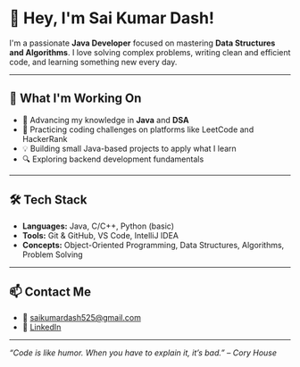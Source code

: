 # 👋 Hey, I'm Sai Kumar Dash!

I'm a passionate **Java Developer** focused on mastering **Data Structures and Algorithms**. I love solving complex problems, writing clean and efficient code, and learning something new every day.

---

## 🚀 What I'm Working On

- 📘 Advancing my knowledge in **Java** and **DSA**
- 🧠 Practicing coding challenges on platforms like LeetCode and HackerRank
- 💡 Building small Java-based projects to apply what I learn
- 🔍 Exploring backend development fundamentals

---

## 🛠️ Tech Stack

- **Languages:** Java, C/C++, Python (basic)
- **Tools:** Git & GitHub, VS Code, IntelliJ IDEA
- **Concepts:** Object-Oriented Programming, Data Structures, Algorithms, Problem Solving

---

## 📫 Contact Me

- 📧 saikumardash525@gmail.com
- 💼 [LinkedIn]([https://linkedin.com](https://www.linkedin.com/in/sai-kumar-dash/]))

---

_“Code is like humor. When you have to explain it, it’s bad.” – Cory House_
